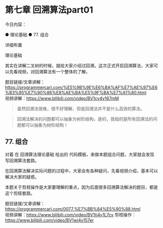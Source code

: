 # 第七章 回溯算法part01 
今日内容：

● 理论基础 
● 77. 组合  

 详细布置 

 理论基础 

其实在讲解二叉树的时候，就给大家介绍过回溯，这次正式开启回溯算法，大家可以先看视频，对回溯算法有一个整体的了解。

题目链接/文章讲解：https://programmercarl.com/%E5%9B%9E%E6%BA%AF%E7%AE%97%E6%B3%95%E7%90%86%E8%AE%BA%E5%9F%BA%E7%A1%80.html  
视频讲解：https://www.bilibili.com/video/BV1cy4y167mM  


> 虽然回溯法很难，很不好理解，但是回溯法并不是什么高效的算法。

> 回溯法解决的问题都可以抽象为树形结构，是的，我指的是所有回溯法的问题都可以抽象为树形结构！

## 77. 组合  

对着 在 回溯算法理论基础 给出的 代码模板，来做本题组合问题，大家就会发现 写回溯算法套路。

在回溯算法解决实际问题的过程中，大家会有各种疑问，先看视频介绍，基本可以解决大家的疑惑。

本题关于剪枝操作是大家要理解的重点，因为后面很多回溯算法解决的题目，都是这个剪枝套路。 

题目链接/文章讲解：https://programmercarl.com/0077.%E7%BB%84%E5%90%88.html   
视频讲解：https://www.bilibili.com/video/BV1ti4y1L7cv 
剪枝操作：https://www.bilibili.com/video/BV1wi4y157er   
